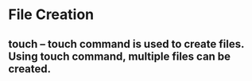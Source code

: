 # File Creation
## touch – touch command is used to create files. Using touch command, multiple files can be created.
